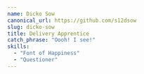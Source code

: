 ```yaml
---
name: Dicko Sow
canonical_url: https://github.com/s12dsow
slug: dicko-sow
title: Delivery Apprentice
catch_phrase: "Oooh! I see!"
skills:
  - "Font of Happiness"
  - "Questioner"
---
```

